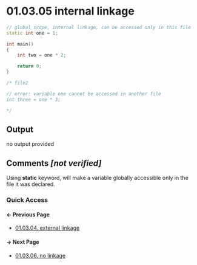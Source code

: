 # 01.03.05 internal linkage

```cxx
// global scope, internal linkage, can be accessed only in this file
static int one = 1;

int main()
{
    int two = one * 2;

    return 0;
}

/* file2

// error: variable one cannot be accessed in another file
int three = one * 3;

*/

```

## Output

no output provided

## Comments *[not verified]*

Using **static** keyword, will make a variable globally accessible only in the file it was declared.

### Quick Access

<div class="previous_page pagination">

#### &#8592; Previous Page

* [01.03.04. external linkage](./../../01.the_basics/03.variables&constants/04.external_linkage.md)

</div>
<div class="next_page pagination">

#### &#8594; Next Page

* [01.03.06. no linkage](./../../01.the_basics/03.variables&constants/06.no_linkage.md)

</div>
